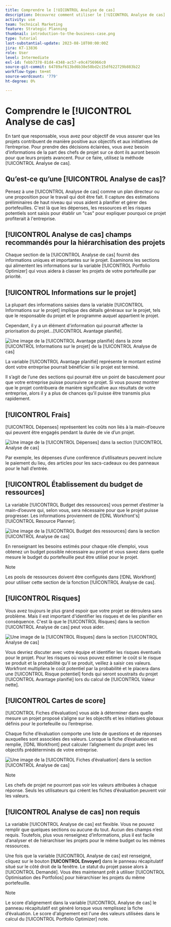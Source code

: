 ```yaml
---
title: Comprendre le [!UICONTROL Analyse de cas]
description: Découvrez comment utiliser le [!UICONTROL Analyse de cas] dans Workfront pour évaluer les projets demandés et les comparer à d’autres projets de votre portefeuille.
activity: use
team: Technical Marketing
feature: Strategic Planning
thumbnail: introduction-to-the-business-case.png
type: Tutorial
last-substantial-update: 2023-08-18T00:00:00Z
jira: KT-13836
role: User
level: Intermediate
exl-id: febb7378-81d4-4348-ac57-e9c4756966c0
source-git-commit: 64789af613bd6b38e58bd2c15df622729b883b22
workflow-type: tm+mt
source-wordcount: '779'
ht-degree: 0%

---
```


# Comprendre le [!UICONTROL Analyse de cas]

En tant que responsable, vous avez pour objectif de vous assurer que les projets contribuent de manière positive aux objectifs et aux initiatives de l’entreprise. Pour prendre des décisions éclairées, vous avez besoin d’informations de la part des chefs de projet sur ce dont ils auront besoin pour que leurs projets avancent. Pour ce faire, utilisez la méthode [!UICONTROL Analyse de cas].

## Qu’est-ce qu’une [!UICONTROL Analyse de cas]?

Pensez à une [!UICONTROL Analyse de cas] comme un plan directeur ou une proposition pour le travail qui doit être fait. Il capture des estimations préliminaires de haut niveau qui vous aident à planifier et gérer des portefeuilles. C&#39;est là que les dépenses, les ressources et les risques potentiels sont saisis pour établir un &quot;cas&quot; pour expliquer pourquoi ce projet profiterait à l&#39;entreprise.

## [!UICONTROL Analyse de cas] champs recommandés pour la hiérarchisation des projets

Chaque section de la [!UICONTROL Analyse de cas] fournit des informations uniques et importantes sur le projet. Examinons les sections qui alimentent les informations sur la variable [!UICONTROL Portfolio Optimizer] qui vous aidera à classer les projets de votre portefeuille par priorité.

## [!UICONTROL Informations sur le projet]

La plupart des informations saisies dans la variable [!UICONTROL Informations sur le projet] implique des détails généraux sur le projet, tels que le responsable du projet et le programme auquel appartient le projet.

Cependant, il y a un élément d&#39;information qui pourrait affecter la priorisation du projet...[!UICONTROL Avantage planifié].

![Une image de la [!UICONTROL Avantage planifié] dans la zone [!UICONTROL Informations sur le projet] de la [!UICONTROL Analyse de cas]](assets/05-portfolio-management4.png)

La variable [!UICONTROL Avantage planifié] représente le montant estimé dont votre entreprise pourrait bénéficier si le projet est terminé.

Il s’agit de l’une des sections qui pourrait être un point de basculement pour que votre entreprise puisse poursuivre ce projet. Si vous pouvez montrer que le projet contribuera de manière significative aux résultats de votre entreprise, alors il y a plus de chances qu’il puisse être transmis plus rapidement.

## [!UICONTROL Frais]

[!UICONTROL Dépenses] représentent les coûts non liés à la main-d’oeuvre qui peuvent être engagés pendant la durée de vie d’un projet.

![Une image de la [!UICONTROL Dépenses] dans la section [!UICONTROL Analyse de cas]](assets/06-portfolio-management5.png)

Par exemple, les dépenses d’une conférence d’utilisateurs peuvent inclure le paiement du lieu, des articles pour les sacs-cadeaux ou des panneaux pour le hall d’entrée.

## [!UICONTROL Établissement du budget de ressources]

La variable [!UICONTROL Budget des ressources] vous permet d’estimer la main-d’oeuvre qui, selon vous, sera nécessaire pour que le projet puisse progresser. Les informations proviennent de [!DNL Workfront's] [!UICONTROL Resource Planner].

![Une image de la [!UICONTROL Budget des ressources] dans la section [!UICONTROL Analyse de cas]](assets/07-portfolio-management6.png)

En renseignant les besoins estimés pour chaque rôle d’emploi, vous obtenez un budget possible nécessaire au projet et vous savez dans quelle mesure le budget du portefeuille peut être utilisé pour le projet.

>[!NOTE]
>
>Les pools de ressources doivent être configurés dans [!DNL Workfront] pour utiliser cette section de la fonction [!UICONTROL Analyse de cas].

## [!UICONTROL Risques]

Vous avez toujours le plus grand espoir que votre projet se déroulera sans problème. Mais il est important d&#39;identifier les risques et de les planifier en conséquence. C&#39;est là que le [!UICONTROL Risques] dans la section [!UICONTROL Analyse de cas] peut vous aider.

![Une image de la [!UICONTROL Risques] dans la section [!UICONTROL Analyse de cas]](assets/08-portfolio-management7.png)

Vous devriez discuter avec votre équipe et identifier les risques éventuels pour le projet. Pour les risques où vous pouvez estimer le coût si le risque se produit et la probabilité qu’il se produit, veillez à saisir ces valeurs. Workfront multipliera le coût potentiel par la probabilité et le placera dans une [!UICONTROL Risque potentiel] fonds qui seront soustraits du projet [!UICONTROL Avantage planifié] lors du calcul de [!UICONTROL Valeur nette].

## [!UICONTROL Cartes de score]

[!UICONTROL Fiches d’évaluation] vous aide à déterminer dans quelle mesure un projet proposé s’aligne sur les objectifs et les initiatives globaux définis pour le portefeuille ou l’entreprise.

Chaque fiche d’évaluation comporte une liste de questions et de réponses auxquelles sont associées des valeurs. Lorsque la fiche d’évaluation est remplie, [!DNL Workfront] peut calculer l’alignement du projet avec les objectifs prédéterminés de votre entreprise.

![Une image de la [!UICONTROL Fiches d’évaluation] dans la section [!UICONTROL Analyse de cas]](assets/09-portfolio-management8.png)

>[!NOTE]
>
>Les chefs de projet ne pourront pas voir les valeurs attribuées à chaque réponse. Seuls les utilisateurs qui créent les fiches d’évaluation peuvent voir les valeurs.

## [!UICONTROL Analyse de cas] non requis

La variable [!UICONTROL Analyse de cas] est flexible. Vous ne pouvez remplir que quelques sections ou aucune du tout. Aucun des champs n’est requis. Toutefois, plus vous renseignez d’informations, plus il est facile d’analyser et de hiérarchiser les projets pour le même budget ou les mêmes ressources.

Une fois que la variable [!UICONTROL Analyse de cas] est renseigné, cliquez sur le bouton **[!UICONTROL Envoyer]** dans le panneau récapitulatif situé sur le côté droit de la fenêtre. Le statut du projet passe alors à [!UICONTROL Demandé]. Vous êtes maintenant prêt à utiliser [!UICONTROL Optimisation des Portfolios] pour hiérarchiser les projets du même portefeuille.

>[!NOTE]
>
>Le score d’alignement dans la variable [!UICONTROL Analyse de cas] le panneau récapitulatif est généré lorsque vous remplissez la fiche d’évaluation. Le score d&#39;alignement est l&#39;une des valeurs utilisées dans le calcul du [!UICONTROL Portfolio Optimizer] note.

<!-- 
Learn more graphic and links to documentation articles
* Overview of areas of the business case 
* Create a business case for a project   
* Create a scorecard 
* Apply a scorecard to a project and generate an alignment score 
-->
